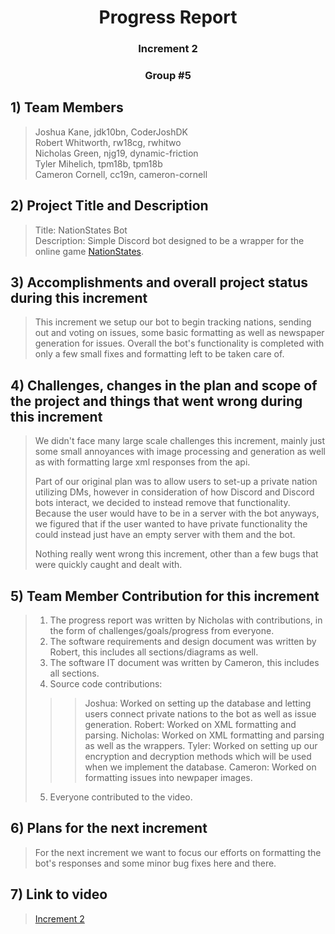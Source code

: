 <div align= "center"> 
  
  # Progress Report
  ### Increment 2
  ### Group #5
 
</div>

## 1) **Team Members**
 
> Joshua Kane, jdk10bn, CoderJoshDK  
> Robert Whitworth, rw18cg, rwhitwo  
> Nicholas Green, njg19, dynamic-friction  
> Tyler Mihelich, tpm18b, tpm18b  
> Cameron Cornell, cc19n, cameron-cornell  

## 2) **Project Title and Description**

> Title: NationStates Bot  
> Description: Simple Discord bot designed to be a wrapper for the online game [NationStates](https://www.nationstates.net).

## 3) **Accomplishments and overall project status during this increment** 

> This increment we setup our bot to begin tracking nations, sending out and voting on issues, some basic formatting as well as newspaper generation for issues. Overall the bot's functionality is completed with only a few small fixes and formatting left to be taken care of.

## 4) **Challenges, changes in the plan and scope of the project and things that went wrong during this increment**

> We didn't face many large scale challenges this increment, mainly just some small annoyances with image processing and generation as well as with formatting large xml responses from the api.
> 
> Part of our original plan was to allow users to set-up a private nation utilizing DMs, however in consideration of how Discord and Discord bots interact, we decided to instead remove that functionality. Because the user would have to be in a server with the bot anyways, we figured that if the user wanted to have private functionality the could instead just have an empty server with them and the bot.
>
> Nothing really went wrong this increment, other than a few bugs that were quickly caught and dealt with.

## 5) **Team Member Contribution for this increment**
 
> 1) The progress report was written by Nicholas with contributions, in the form of challenges/goals/progress from everyone.
> 2) The software requirements and design document was written by Robert, this includes all sections/diagrams as well.
> 3) The software IT document was written by Cameron, this includes all sections.
> 4) Source code contributions:
>>> Joshua: Worked on setting up the database and letting users connect private nations to the bot as well as issue generation. 
>>> Robert: Worked on XML formatting and parsing.
>>> Nicholas: Worked on XML formatting and parsing as well as the wrappers.
>>> Tyler: Worked on setting up our encryption and decryption methods which will be used when we implement the database.
>>> Cameron: Worked on formatting issues into newpaper images.
> 5) Everyone contributed to the video.

## 6) **Plans for the next increment**

> For the next increment we want to focus our efforts on formatting the bot's responses and some minor bug fixes here and there.

## 7) **Link to video**

> [Increment 2](https://www.youtube.com/watch?v=dQw4w9WgXcQ)
